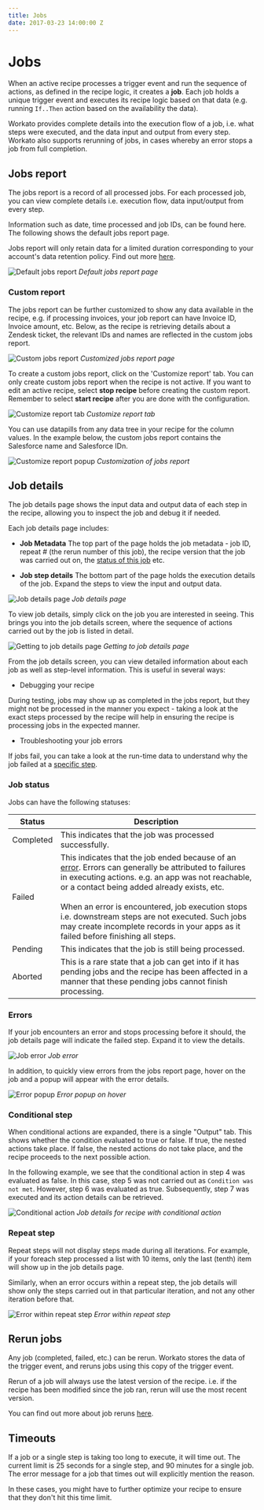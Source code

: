 ```yaml
---
title: Jobs
date: 2017-03-23 14:00:00 Z
---
```


# Jobs
When an active recipe processes a trigger event and run the sequence of actions, as defined in the recipe logic, it creates a **job**. Each job holds a unique trigger event and executes its recipe logic based on that data (e.g. running `If..Then` action based on the availability the data).

Workato provides complete details into the execution flow of a job, i.e. what steps were executed, and the data input and output from every step. Workato also supports rerunning of jobs, in cases whereby an error stops a job from full completion.

## Jobs report
The jobs report is a record of all processed jobs. For each processed job, you can view complete details i.e. execution flow, data input/output from every step.

Information such as date, time processed and job IDs, can be found here. The following shows the default jobs report page.

Jobs report will only retain data for a limited duration corresponding to your account's data retention policy. Find out more [here](https://www.workato.com/users/current/edit#data_retention).

![Default jobs report](~@img/job-details/default-jobs-report.png)
*Default jobs report page*

### Custom report
The jobs report can be further customized to show any data available in the recipe, e.g. if processing invoices, your job report can have Invoice ID, Invoice amount, etc. Below, as the recipe is retrieving details about a Zendesk ticket, the relevant IDs and names are reflected in the custom jobs report.

![Custom jobs report](~@img/job-details/custom-jobs-report.png)
*Customized jobs report page*

To create a custom jobs report, click on the 'Customize report' tab. You can only create custom jobs report when the recipe is not active. If you want to edit an active recipe, select **stop recipe** before creating the custom report. Remember to select **start recipe** after you are done with the configuration.

![Customize report tab](~@img/job-details/customize-report-button.png)
*Customize report tab*

You can use datapills from any data tree in your recipe for the column values. In the example below, the custom jobs report contains the Salesforce name and Salesforce IDn.

![Customize report popup](~@img/job-details/customize-report-popup.png)
*Customization of jobs report*

## Job details
The job details page shows the input data and output data of each step in the recipe, allowing you to inspect the job and debug it if needed.

Each job details page includes:
- **Job Metadata**
The top part of the page holds the job metadata - job ID, repeat # (the rerun number of this job), the recipe version that the job was carried out on, the [status of this job](#job-status) etc.

- **Job step details**
The bottom part of the page holds the execution details of the job. Expand the steps to view the input and output data.

![Job details page](~@img/job-details/job-details-overview.png)
*Job details page*

To view job details, simply click on the job you are interested in seeing. This brings you into the job details screen, where the sequence of actions carried out by the job is listed in detail.

![Getting to job details page](~@img/job-details/clicking-through-to-job-details.png)
*Getting to job details page*

From the job details screen, you can view detailed information about each job as well as step-level information. This is useful in several ways:

- Debugging your recipe

During testing, jobs may show up as completed in the jobs report, but they might not be processed in the manner you expect - taking a look at the exact steps processed by the recipe will help in ensuring the recipe is processing jobs in the expected manner.

- Troubleshooting your job errors

If jobs fail, you can take a look at the run-time data to understand why the job failed at a [specific step](#errors).

### Job status
Jobs can have the following statuses:

| Status    | Description |
| --------- | ----------- |
| Completed | This indicates that the job was processed successfully. |
| Failed    | This indicates that the job ended because of an [error](#errors). Errors can generally be attributed to failures in executing actions. e.g. an app was not reachable, or a contact being added already exists, etc.<br><br>When an error is encountered, job execution stops i.e. downstream steps are not executed. Such jobs may create incomplete records in your apps as it failed before finishing all steps. |
| Pending   | This indicates that the job is still being processed. |
| Aborted   | This is a rare state that a job can get into if it has pending jobs and the recipe has been affected in a manner that these pending jobs cannot finish processing. |

### Errors
If your job encounters an error and stops processing before it should, the job details page will indicate the failed step. Expand it to view the details.

![Job error](~@img/job-details/job-error.png)
*Job error*

In addition, to quickly view errors from the jobs report page, hover on the job and a popup will appear with the error details.

![Error popup](~@img/job-details/error-popup.png)
*Error popup on hover*

### Conditional step
When conditional actions are expanded, there is a single "Output" tab. This shows whether the condition evaluated to true or false. If true, the nested actions take place. If false, the nested actions do not take place, and the recipe proceeds to the next possible action.

In the following example, we see that the conditional action in step 4 was evaluated as false. In this case, step 5 was not carried out as `Condition was not met`. However, step 6 was evaluated as true. Subsequently, step 7 was executed and its action details can be retrieved.

![Conditional action](~@img/job-details/conditional-action-job-details.png)
*Job details for recipe with conditional action*

### Repeat step
Repeat steps will not display steps made during all iterations. For example, if your foreach step processed a list with 10 items, only the last (tenth) item will show up in the job details page.

Similarly, when an error occurs within a repeat step, the job details will show only the steps carried out in that particular iteration, and not any other iteration before that.

![Error within repeat step](~@img/job-details/error-in-repeat-step.png)
*Error within repeat step*

## Rerun jobs
Any job (completed, failed, etc.) can be rerun. Workato stores the data of the trigger event, and reruns jobs using this copy of the trigger event.

Rerun of a job will always use the latest version of the recipe. i.e. if the recipe has been modified since the job ran, rerun will use the most recent version.

You can find out more about job reruns [here](rerun-job.md).

## Timeouts
If a job or a single step is taking too long to execute, it will time out. The current limit is 25 seconds for a single step, and 90 minutes for a single job. The error message for a job that times out will explicitly mention the reason.

In these cases, you might have to further optimize your recipe to ensure that they don't hit this time limit.
